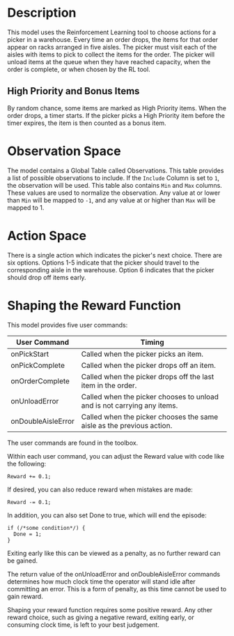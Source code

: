 # Description

This model uses the Reinforcement Learning tool to choose actions for a picker in a warehouse.
Every time an order drops, the items for that order appear on racks arranged in five aisles.
The picker must visit each of the aisles with items to pick to collect the items for the order.
The picker will unload items at the queue when they have reached capacity, when the order
is complete, or when chosen by the RL tool.

## High Priority and Bonus Items
By random chance, some items are marked as High Priority items. When the order drops, a timer
starts. If the picker picks a High Priority item before the timer expires, the item is then
counted as a bonus item.

# Observation Space
The model contains a Global Table called Observations. This table provides a list of possible
observations to include. If the `Include` Column is set to `1`, the observation will be used.
This table also contains `Min` and `Max` columns. These values are used to normalize the
observation. Any value at or lower than `Min` will be mapped to `-1`, and any value 
at or higher than `Max` will be mapped to 1.

# Action Space
There is a single action which indicates the picker's next choice. There are six options.
Options 1-5 indicate that the picker should travel to the corresponding aisle in the warehouse.
Option 6 indicates that the picker should drop off items early.

# Shaping the Reward Function

This model provides five user commands:

| User Command | Timing |
|---|---|
| onPickStart | Called when the picker picks an item. |
| onPickComplete | Called when the picker drops off an item. |
| onOrderComplete | Called when the picker drops off the last item in the order. |
| onUnloadError | Called when the picker chooses to unload and is not carrying any items. |
| onDoubleAisleError | Called when the picker chooses the same aisle as the previous action. |

The user commands are found in the toolbox.

Within each user command, you can adjust the Reward value with code like the following:

```
Reward += 0.1;
```

If desired, you can also reduce reward when mistakes are made:
```
Reward -= 0.1;
```

In addition, you can also set Done to true, which will end the episode:
```
if (/*some condition*/) {
  Done = 1;
}
```

Exiting early like this can be viewed as a penalty, as no further reward can be gained.

The return value of the onUnloadError and onDoubleAisleError commands determines
how much clock time the operator will stand idle after committing an error.
This is a form of penalty, as this time cannot be used to gain reward.

Shaping your reward function requires some positive reward. Any other reward choice,
such as giving a negative reward, exiting early, or consuming clock time, is left
to your best judgement.